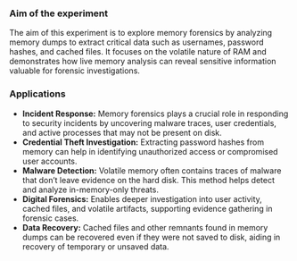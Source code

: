 <h3>Aim of the experiment</h3>
The aim of this experiment is to explore memory forensics by analyzing memory dumps to extract critical data such as usernames, password hashes, and cached files. It focuses on the volatile nature of RAM and demonstrates how live memory analysis can reveal sensitive information valuable for forensic investigations.

<h3>Applications</h3>
<ul>
  <li>
    <strong>Incident Response:</strong> Memory forensics plays a crucial role in responding to security incidents by uncovering malware traces, user credentials, and active processes that may not be present on disk.
  </li>
  <li>
    <strong>Credential Theft Investigation:</strong> Extracting password hashes from memory can help in identifying unauthorized access or compromised user accounts.
  </li>
  <li>
    <strong>Malware Detection:</strong> Volatile memory often contains traces of malware that don’t leave evidence on the hard disk. This method helps detect and analyze in-memory-only threats.
  </li>
  <li>
    <strong>Digital Forensics:</strong> Enables deeper investigation into user activity, cached files, and volatile artifacts, supporting evidence gathering in forensic cases.
  </li>
  <li>
    <strong>Data Recovery:</strong> Cached files and other remnants found in memory dumps can be recovered even if they were not saved to disk, aiding in recovery of temporary or unsaved data.
  </li>
</ul>
